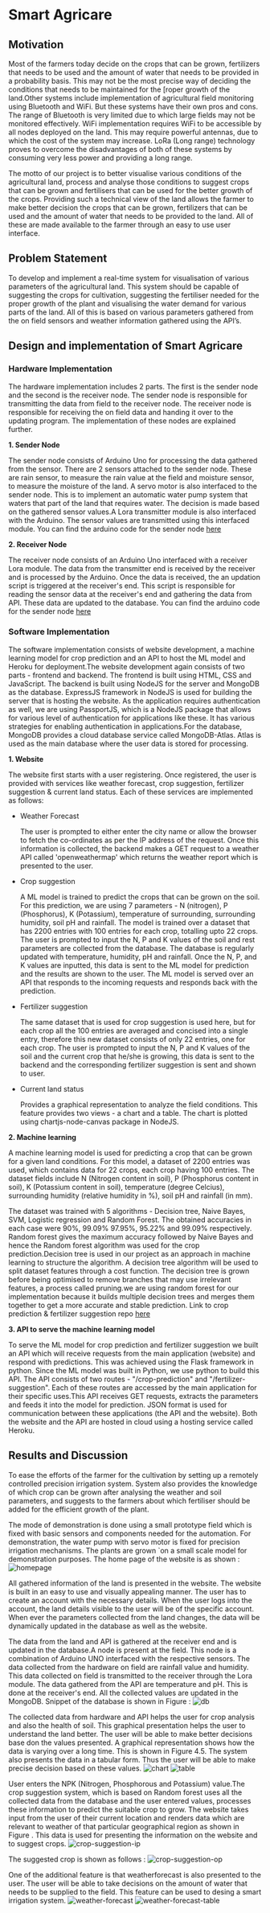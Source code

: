 # Smart Agricare


## Motivation

Most of the farmers today decide on the crops that can be grown, fertilizers that needs to be used and the amount of water that needs to be provided in a probability basis. This may not be the most precise way of deciding the conditions that needs to be maintained for the [roper growth of the land.Other systems include implementation of agricultural field monitoring using Bluetooth and WiFi. But these systems have their own pros and cons. The range of Bluetooth is very limited due to which large fields may not be monitored effectively. WiFi implementation requires WiFi to be accessible by all nodes deployed on the land. This may require powerful antennas, due to which the cost of the system may increase. LoRa (Long range) technology proves to overcome the disadvantages of both of these systems by consuming very less power and providing a long range.

The motto of our project is to better visualise various conditions of the agricultural land, process and analyse those conditions to suggest crops that can be grown and  fertilisers that can be used for the better growth of the crops. Providing such a technical view of the land allows the farmer to make better decision the crops that can be grown, fertilizers that can be used and the amount of water that needs to be provided to the land. All of these are made available to the farmer through an easy to use user interface.

## Problem Statement

To develop and implement a real-time system for visualisation of various parameters of the agricultural land. This system should be capable of suggesting the crops for cultivation, suggesting the fertiliser needed for the proper growth of the plant and visualising the water demand for various parts of the land. All of this is based on various parameters gathered from the on field sensors and weather information gathered using the API’s.


## Design and implementation of Smart Agricare

### Hardware Implementation 

The hardware implementation includes 2 parts. The first is the sender node and the second is the receiver node. The sender node is responsible for transmitting the data from field to the receiver node. The receiver node is responsible for receiving the on field data and handing it over to the updating program. The implementation of these nodes are explained further.

**1. Sender Node**

The sender node consists of Arduino Uno for processing the data gathered from the sensor. There are 2 sensors attached to the sender node. These are rain sensor, to measure the rain value at the field and moisture sensor, to measure the moisture of the land. A servo motor is also interfaced to the sender node. This is to implement an automatic water pump system that waters that part of the land that requires water. The decision is made based on the gathered sensor values.A Lora transmitter module is also interfaced with the Arduino. The sensor values are transmitted using this interfaced module. You can find the arduino code for the sender node [here](/hardwareUpdates/loraArduinoSender/loraArduinoSender) 

**2. Receiver Node**

The receiver node consists of an Arduino Uno interfaced with a receiver Lora module. The data from the transmitter end is received by the receiver and is processed by the Arduino. Once the data is received, the an updation script is triggered at the receiver's end. This script is responsible for reading the sensor data at the receiver's end and gathering the data from API. These data are updated to the database. You can find the arduino code for the sender node [here](/hardwareUpdates/loraReceiver/loraReceiver) 

### Software Implementation

The software implementation consists of website development, a machine learning model for crop prediction and an API to host the ML model and Heroku for deployment.The website development again consists of two parts - frontend and backend. The frontend is built using HTML, CSS and JavaScript. The backend is built using NodeJS for the server and MongoDB as the database. ExpressJS framework in NodeJS is used for building the server that is hosting the website. As the application requires authentication as well, we are using PassportJS, which is a NodeJS package that allows for various level of authentication for applications like these. It has various strategies for enabling authentication in applications.For the database, MongoDB provides a cloud database service called MongoDB-Atlas. Atlas is used as the main database where the user data is stored for processing.

**1. Website**

 The website first starts with a user registering. Once registered, the user is provided with services like weather forecast, crop suggestion, fertilizer suggestion & current land status. Each of these services are implemented as follows: 

* Weather Forecast

     The user is prompted to either enter the city name or allow the browser to fetch the co-ordinates as per the IP address of the request. Once this information is collected, the backend makes a GET request to a weather API called 'openweathermap' which returns the weather report which is presented to the user.

* Crop suggestion

     A ML model is trained to predict the crops that can be grown on the soil. For this prediction, we are using 7 parameters - N (nitrogen), P (Phosphorus), K (Potassium), temperature of surrounding, surrounding humidity, soil pH and rainfall. The model is trained over a dataset that has 2200 entries with 100 entries for each crop, totalling upto 22 crops. The user is prompted to input the N, P and K values of the soil and rest parameters are collected from the database. The database is regularly updated with temperature, humidity, pH and rainfall. Once the N, P, and K values are inputted, this data is sent to the ML model for prediction and the results are shown to the user. The ML model is served over an API that responds to the incoming requests and responds back with the prediction.

* Fertilizer suggestion

     The same dataset that is used for crop suggestion is used here, but for each crop all the 100 entries are averaged and concised into a single entry, therefore this new dataset consists of only 22 entries, one for each crop. The user is prompted to input the N, P and K values of the soil and the current crop that he/she is growing, this data is sent to the backend and the corresponding fertilizer suggestion is sent and shown to user.

* Current land status

     Provides a graphical representation to analyze the field conditions. This feature provides two views - a chart and a table. The chart is plotted using chartjs-node-canvas package in NodeJS.

**2. Machine learning**

 A machine learning model is used for predicting a crop that can be grown for a given land conditions. For this model, a dataset of 2200 entries was used, which contains data for 22 crops, each crop having 100 entries. The dataset fields include N (Nitrogen content in soil), P (Phosphorus content in soil), K (Potassium content in soil), temperature (degree Celcius), surrounding humidity (relative humidity in \%), soil pH and rainfall (in mm).

 The dataset was trained with 5 algorithms - Decision tree, Naive Bayes, SVM, Logistic regression and Random Forest. The obtained accuracies in each case were 90\%, 99.09\% 97.95\%, 95.22\% and 99.09\% respectively. Random forest gives the maximum accuracy followed by Naive Bayes and hence the Random forest algorithm was used for the crop prediction.Decision tree is used in our project as an approach in machine learning to structure the algorithm. A decision tree algorithm will be used to split dataset features through a cost function. The decision tree is grown before being optimised to remove branches that may use irrelevant features, a process called pruning.we are using random forest for our implementation because it builds multiple decision trees and merges them together to get a more accurate and stable prediction.
Link to crop prediction & fertilizer suggestion repo
[here](https://github.com/gokulBalaG/FYP-CodeBase-ML-deployment)

**3. API to serve the machine learning model**

 To serve the ML model for crop prediction and fertilizer suggestion we built an API which will receive requests from the main application (website) and respond with predictions. This was achieved using the Flask framework in python. Since the ML model was built in Python, we use python to build this API. The API consists of two routes - "/crop-prediction" and "/fertilizer-suggestion". Each of these routes are accessed by the main application for their specific uses.This API receives GET requests, extracts the parameters and feeds it into the model for prediction. JSON format is used for communication between these applications (the API and the website). Both the website and the API are hosted in cloud using a hosting service called Heroku.
 
 ## Results and Discussion
 
 To ease the efforts of the farmer for the cultivation by setting up a remotely controlled precision irrigation system. System also provides the knowledge of which crop can be grown after analysing the weather and soil parameters, and suggests to the farmers about which fertiliser should be added for the efficient growth of the plant.
 
 The mode of demonstration is done using a small prototype   field which is fixed with basic sensors and components needed for the automation. For demonstration, the water pump with servo motor is fixed for precision irrigation mechanisms. The plants are grown `on a small scale model for demonstration purposes. The home page of the website is as shown : 
![homepage](/images/home)

All gathered information of the land is presented in the website. The website is built in an easy to use and visually appealing manner. The user has to create an account with the necessary details. When the user logs into the account, the land details visible to the user will be of the specific account. When ever the parameters collected from the land changes, the data will be dynamically updated in the database as well as the website.

The data from the land and API is gathered at the receiver end and is updated in the database.A node is present at the field. This node is a combination of Arduino UNO interfaced with the respective sensors. The data collected from the hardware on field are rainfall value and humidity. This data collected on field is transmitted to the receiver through the Lora module. The data gathered from the API are temperature and pH. This is done at the receiver's end. All the collected values are updated in the MongoDB. Snippet of the database is shown in Figure :
![db](/iamges/mongodb)

The collected data from hardware and API helps the user for crop analysis and also the health of soil. This graphical presentation helps the user to understand the land better. The user will be able to make better decisions base don the values presented. A graphical representation shows how the data is varying over a long time. This is shown in Figure 4.5. The system also presents the data in a tabular form. Thus the user will be able to make precise decision based on these values. 
![chart](/iamges/view-land-status-chart)
![table](/iamges/view-land-status-table)

User enters the NPK (Nitrogen, Phosphorous and Potassium) value.The crop suggestion system, which is based on Random forest uses all the collected data from the database and the user entered values, processes these information to predict the suitable crop to grow.  The website takes input from the user of their current location and renders data which are relevant to weather of that particular geographical region as shown in Figure . This data is used for presenting the information on the website and to suggest crops.
![crop-suggestion-ip](/iamges/crop-suggestion-1-input)

The suggested crop is shown as follows :
![crop-suggestion-op](/iamges/crop-suggestion-2-output)

One of the additional feature is that weatherforecast is also presented to the user. The user will be able to take decisions on the amount of water that needs to be supplied to the field. This feature can be used to desing a smart irrigation system. 
![weather-forecast](/iamges/weather-forecast-1-input)
![weather-forecast-table](/iamges/weather-forecast-2-output)



